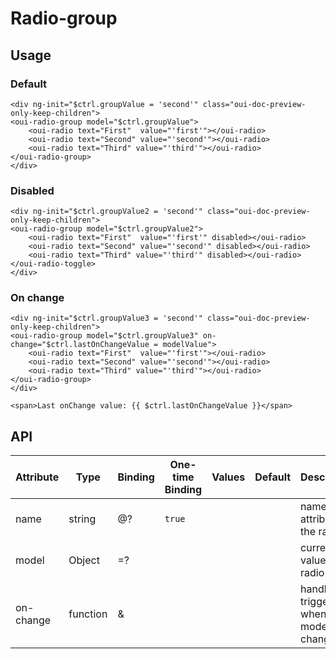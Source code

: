 # Radio-group

<component-status cx-design="complete" ux="complete"></component-status>

## Usage

### Default

```html:preview
<div ng-init="$ctrl.groupValue = 'second'" class="oui-doc-preview-only-keep-children">
<oui-radio-group model="$ctrl.groupValue">
    <oui-radio text="First"  value="'first'"></oui-radio>
    <oui-radio text="Second" value="'second'"></oui-radio>
    <oui-radio text="Third" value="'third'"></oui-radio>
</oui-radio-group>
</div>
```

### Disabled

```html:preview
<div ng-init="$ctrl.groupValue2 = 'second'" class="oui-doc-preview-only-keep-children">
<oui-radio-group model="$ctrl.groupValue2">
    <oui-radio text="First"  value="'first'" disabled></oui-radio>
    <oui-radio text="Second" value="'second'" disabled></oui-radio>
    <oui-radio text="Third" value="'third'" disabled></oui-radio>
</oui-radio-toggle>
</div>
```

### On change

```html:preview
<div ng-init="$ctrl.groupValue3 = 'second'" class="oui-doc-preview-only-keep-children">
<oui-radio-group model="$ctrl.groupValue3" on-change="$ctrl.lastOnChangeValue = modelValue">
    <oui-radio text="First"  value="'first'"></oui-radio>
    <oui-radio text="Second" value="'second'"></oui-radio>
    <oui-radio text="Third" value="'third'"></oui-radio>
</oui-radio-group>
</div>

<span>Last onChange value: {{ $ctrl.lastOnChangeValue }}</span>
```

## API

| Attribute     | Type                    | Binding | One-time Binding | Values                   | Default | Description
| ----          | ----                    | ----    | ----             | ----                     | ----    | ----
| name          | string                  | @?      | `true`           |                          |         | name attribute of the radio
| model         | Object                  | =?      |                  |                          |         | current value of the radio
| on-change     | function                | &       |                  |                          |         | handler triggered when model has changed
